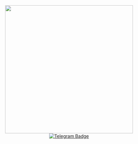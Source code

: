 <div id="header" align="center">
  <img src="https://media4.giphy.com/media/v1.Y2lkPTc5MGI3NjExODg1cWV0ZGJwYzV6ODhzYmx3YWc2anUxMnZyNTdicHhtMWV2Mzd5eCZlcD12MV9pbnRlcm5hbF9naWZfYnlfaWQmY3Q9Zw/G2cpDFcKzAPMScb0MC/giphy.gif" width="400"/>
</div>
<div id="badges" align="center">
  <a href="your-twitter-URL">
    <img src="https://img.shields.io/badge/Telegram-blue?style=for-the-badge&logo=telegram&logoColor=white" alt="Telegram Badge"/>
  </a>
</div>
